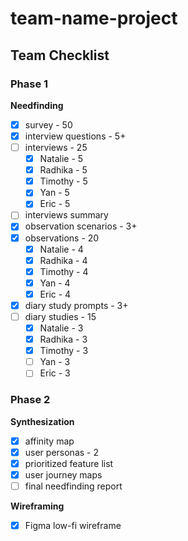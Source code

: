 # team-name-project

## Team Checklist
### Phase 1
**Needfinding**
- [x] survey - 50
- [x] interview questions - 5+
- [ ] interviews - 25
    - [x] Natalie - 5
    - [x] Radhika - 5
    - [x] Timothy - 5
    - [x] Yan - 5
    - [x] Eric - 5
- [ ] interviews summary
- [x] observation scenarios - 3+
- [x] observations - 20
    - [x] Natalie - 4
    - [x] Radhika - 4
    - [x] Timothy - 4
    - [x] Yan - 4
    - [x] Eric - 4
- [x] diary study prompts - 3+
- [ ] diary studies - 15
    - [x] Natalie - 3
    - [x] Radhika - 3
    - [x] Timothy - 3
    - [ ] Yan - 3
    - [ ] Eric - 3

### Phase 2
**Synthesization**
- [x] affinity map
- [x] user personas - 2
- [x] prioritized feature list
- [x] user journey maps
- [ ] final needfinding report

**Wireframing**
- [x] Figma low-fi wireframe
